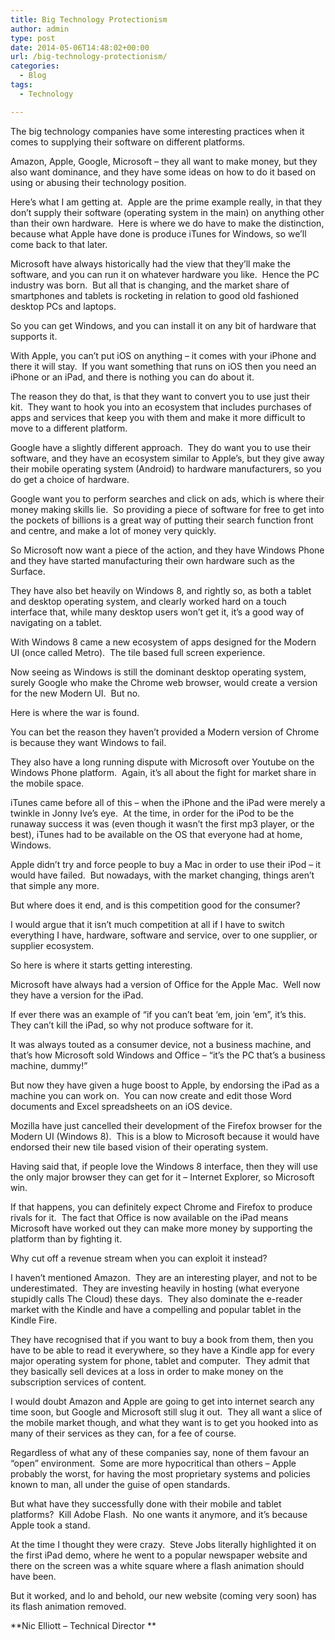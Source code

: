 ```yaml
---
title: Big Technology Protectionism
author: admin
type: post
date: 2014-05-06T14:48:02+00:00
url: /big-technology-protectionism/
categories:
  - Blog
tags:
  - Technology

---
```

The big technology companies have some interesting practices when it comes to supplying their software on different platforms.

Amazon, Apple, Google, Microsoft – they all want to make money, but they also want dominance, and they have some ideas on how to do it based on using or abusing their technology position.

Here’s what I am getting at.  Apple are the prime example really, in that they don’t supply their software (operating system in the main) on anything other than their own hardware.  Here is where we do have to make the distinction, because what Apple have done is produce iTunes for Windows, so we’ll come back to that later.

Microsoft have always historically had the view that they’ll make the software, and you can run it on whatever hardware you like.  Hence the PC industry was born.  But all that is changing, and the market share of smartphones and tablets is rocketing in relation to good old fashioned desktop PCs and laptops.

So you can get Windows, and you can install it on any bit of hardware that supports it.

With Apple, you can’t put iOS on anything – it comes with your iPhone and there it will stay.  If you want something that runs on iOS then you need an iPhone or an iPad, and there is nothing you can do about it.

The reason they do that, is that they want to convert you to use just their kit.  They want to hook you into an ecosystem that includes purchases of apps and services that keep you with them and make it more difficult to move to a different platform.

Google have a slightly different approach.  They do want you to use their software, and they have an ecosystem similar to Apple’s, but they give away their mobile operating system (Android) to hardware manufacturers, so you do get a choice of hardware.

Google want you to perform searches and click on ads, which is where their money making skills lie.  So providing a piece of software for free to get into the pockets of billions is a great way of putting their search function front and centre, and make a lot of money very quickly.

So Microsoft now want a piece of the action, and they have Windows Phone and they have started manufacturing their own hardware such as the Surface.

They have also bet heavily on Windows 8, and rightly so, as both a tablet and desktop operating system, and clearly worked hard on a touch interface that, while many desktop users won’t get it, it’s a good way of navigating on a tablet.

With Windows 8 came a new ecosystem of apps designed for the Modern UI (once called Metro).  The tile based full screen experience.

Now seeing as Windows is still the dominant desktop operating system, surely Google who make the Chrome web browser, would create a version for the new Modern UI.  But no.

Here is where the war is found.

You can bet the reason they haven’t provided a Modern version of Chrome is because they want Windows to fail.

They also have a long running dispute with Microsoft over Youtube on the Windows Phone platform.  Again, it’s all about the fight for market share in the mobile space.

iTunes came before all of this – when the iPhone and the iPad were merely a twinkle in Jonny Ive’s eye.  At the time, in order for the iPod to be the runaway success it was (even though it wasn’t the first mp3 player, or the best), iTunes had to be available on the OS that everyone had at home, Windows.

Apple didn’t try and force people to buy a Mac in order to use their iPod – it would have failed.  But nowadays, with the market changing, things aren’t that simple any more.

But where does it end, and is this competition good for the consumer?

I would argue that it isn’t much competition at all if I have to switch everything I have, hardware, software and service, over to one supplier, or supplier ecosystem.

So here is where it starts getting interesting.

Microsoft have always had a version of Office for the Apple Mac.  Well now they have a version for the iPad.

If ever there was an example of “if you can’t beat ‘em, join ‘em”, it’s this.  They can’t kill the iPad, so why not produce software for it.

It was always touted as a consumer device, not a business machine, and that’s how Microsoft sold Windows and Office – “it’s the PC that’s a business machine, dummy!”

But now they have given a huge boost to Apple, by endorsing the iPad as a machine you can work on.  You can now create and edit those Word documents and Excel spreadsheets on an iOS device.

Mozilla have just cancelled their development of the Firefox browser for the Modern UI (Windows 8).  This is a blow to Microsoft because it would have endorsed their new tile based vision of their operating system.

Having said that, if people love the Windows 8 interface, then they will use the only major browser they can get for it – Internet Explorer, so Microsoft win.

If that happens, you can definitely expect Chrome and Firefox to produce rivals for it.  The fact that Office is now available on the iPad means Microsoft have worked out they can make more money by supporting the platform than by fighting it.

Why cut off a revenue stream when you can exploit it instead?

I haven’t mentioned Amazon.  They are an interesting player, and not to be underestimated.  They are investing heavily in hosting (what everyone stupidly calls The Cloud) these days.  They also dominate the e-reader market with the Kindle and have a compelling and popular tablet in the Kindle Fire.

They have recognised that if you want to buy a book from them, then you have to be able to read it everywhere, so they have a Kindle app for every major operating system for phone, tablet and computer.  They admit that they basically sell devices at a loss in order to make money on the subscription services of content.

I would doubt Amazon and Apple are going to get into internet search any time soon, but Google and Microsoft still slug it out.  They all want a slice of the mobile market though, and what they want is to get you hooked into as many of their services as they can, for a fee of course.

Regardless of what any of these companies say, none of them favour an “open” environment.  Some are more hypocritical than others – Apple probably the worst, for having the most proprietary systems and policies known to man, all under the guise of open standards.

But what have they successfully done with their mobile and tablet platforms?  Kill Adobe Flash.  No one wants it anymore, and it’s because Apple took a stand.

At the time I thought they were crazy.  Steve Jobs literally highlighted it on the first iPad demo, where he went to a popular newspaper website and there on the screen was a white square where a flash animation should have been.

But it worked, and lo and behold, our new website (coming very soon) has its flash animation removed.

**Nic Elliott &#8211; Technical Director **